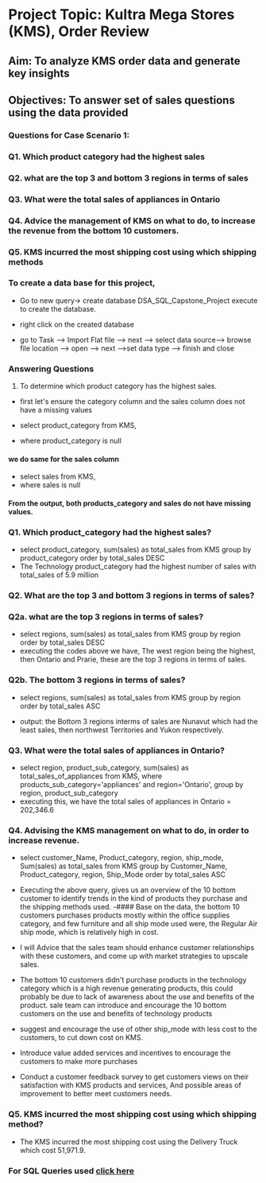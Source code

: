 # Project Topic: Kultra Mega Stores (KMS), Order Review 
## Aim: To analyze KMS order data and generate key insights

## Objectives: To answer set of sales questions using the data provided 
### Questions for Case Scenario 1: 

### Q1. Which product category had the highest sales

### Q2. what are the top 3 and bottom 3 regions in terms of sales 

### Q3. What were the total sales of appliances in Ontario
  
### Q4. Advice the management of KMS on what to do, to increase the revenue from the bottom  10 customers.
  
### Q5. KMS incurred the most shipping cost using which shipping methods 

### To create a data base for this project, 
- Go to new query-> create database DSA_SQL_Capstone_Project
execute to create the database.

- right click on the created database
- go to Task --> Import Flat file --> next --> select data source-->  browse file location --> open --> next -->set data type --> finish and close

### Answering Questions 

 1. To determine which product category has the highest sales.
 - first let's ensure the category column and the sales column does not have a missing values 

  - select product_category from KMS,
  - where product_category is null
  
#### we do same for the sales column
- select sales from KMS,
- where sales is null

#### From the output, both products_category and sales do not have missing values.

### Q1. Which product_category had the highest sales?
  
- select product_category,  sum(sales) as total_sales from KMS group by product_category order by total_sales DESC
- The Technology product_category had the highest number of sales with total_sales of 5.9 million 

### Q2. What are the top 3 and bottom 3 regions in terms of sales?

### Q2a. what are the top 3 regions in terms of sales?

 - select regions, sum(sales) as total_sales from KMS group by region
order by total_sales  DESC
- executing the codes above we have, The west region being the highest, then Ontario and Prarie, these are the top 3 regions in terms of sales.

### Q2b. The bottom 3 regions in terms of sales?
 - select regions, sum(sales) as total_sales from KMS group by region
order by total_sales  ASC

- output: the Bottom 3 regions interms of sales are Nunavut which had the least sales, then northwest Territories and Yukon respectively.

### Q3. What were the total sales of appliances in Ontario?

 - select region, product_sub_category, sum(sales) as total_sales_of_appliances from KMS, where products_sub_category='appliances' and region='Ontario', group by region, product_sub_category
 - executing this, we have the total sales of appliances in Ontario = 202,346.6

### Q4. Advising the KMS management on what to do, in order to increase revenue.

 - select customer_Name, Product_category, region, ship_mode, Sum(sales) as total_sales from KMS group by Customer_Name, Product_category, region, Ship_Mode order by total_sales ASC
- Executing the above query, gives us an overview of the 10 bottom customer to identify trends in the kind of products they purchase and the shipping methods used.
-#### Base on the data, the bottom 10 customers purchases products mostly within the office supplies category, and few furniture and all ship mode used were, the Regular Air ship mode, which is relatively high in cost.

 - I will Advice that the sales team should enhance customer relationships with these customers, and come up with market strategies to upscale sales.
   
 - The bottom 10 customers didn't purchase products in the technology category which is a high revenue generating products, this could probably be due to lack of awareness about the use and benefits of the product. sale team can introduce and encourage the 10 bottom customers on the use and benefits of technology products
   
 - suggest and encourage the use of other ship_mode with less cost to the customers, to cut down cost on KMS.
   
 - Introduce value added services and incentives to encourage the customers to make more purchases

 - Conduct a customer feedback survey to get customers views on their satisfaction with KMS products and services, And possible areas of improvement to better meet customers needs.

### Q5. KMS incurred the most shipping cost using which shipping method?

 - The KMS incurred the most shipping cost using the Delivery Truck which cost 51,971.9.

### For SQL Queries used [click here](https://docs.google.com/document/d/1Jf_n9xeL3N0pjz5xWDDbzDjFuP3hpdLY/edit?usp=drivesdk&ouid=106287249642968225191&rtpof=true&sd=true)

